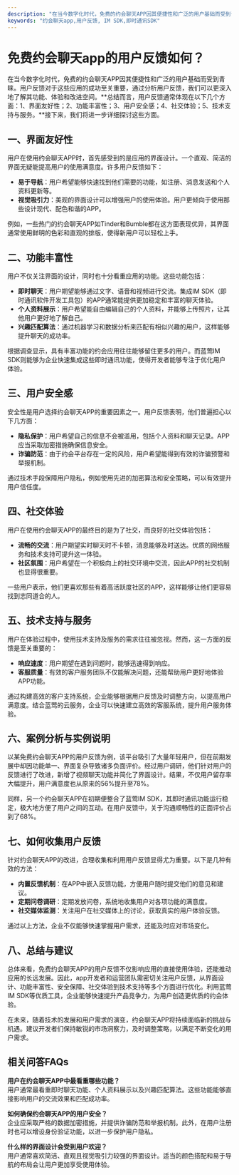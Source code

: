 ```yaml
---
description: "在当今数字化时代，免费的约会聊天APP因其便捷性和广泛的用户基础而受到青睐。用户反馈对于这些应用的成功至关重要，通过分析用户反馈，我们可以更深入地了解其功能、体验和改进空间。**总结而言，用户反馈通常体现在以下几个方面：1、界面友好性；2、功能丰富性；3、用户安全感；4、社交体验；5、技术支持与服务。**接下来，我们将进一步详细探讨这些方面。"
keywords: "约会聊天app,用户反馈, IM SDK,即时通讯SDK"
---
```

# 免费约会聊天app的用户反馈如何？

在当今数字化时代，免费的约会聊天APP因其便捷性和广泛的用户基础而受到青睐。用户反馈对于这些应用的成功至关重要，通过分析用户反馈，我们可以更深入地了解其功能、体验和改进空间。**总结而言，用户反馈通常体现在以下几个方面：1、界面友好性；2、功能丰富性；3、用户安全感；4、社交体验；5、技术支持与服务。**接下来，我们将进一步详细探讨这些方面。

## 一、界面友好性

用户在使用约会聊天APP时，首先感受到的是应用的界面设计。一个直观、简洁的界面无疑能提高用户的使用满意度。许多用户反馈如下：

- **易于导航**：用户希望能够快速找到他们需要的功能，如注册、消息发送和个人资料更新等。
- **视觉吸引力**：美观的界面设计可以增强用户的使用体验。用户更倾向于使用那些设计现代、配色和谐的APP。
  
例如，一些热门的约会聊天APP如Tinder和Bumble都在这方面表现优异，其界面通常使用鲜明的色彩和直观的排版，使得新用户可以轻松上手。

## 二、功能丰富性

用户不仅关注界面的设计，同时也十分看重应用的功能。这些功能包括：

- **即时聊天**：用户期望能够通过文字、语音和视频进行交流。集成IM SDK（即时通讯软件开发工具包）的APP通常能提供更加稳定和丰富的聊天体验。
- **个人资料展示**：用户希望能自由编辑自己的个人资料，并能够上传照片，让其他用户更好地了解自己。
- **兴趣匹配算法**：通过机器学习和数据分析来匹配有相似兴趣的用户，这样能够提升聊天的成功率。

根据调查显示，具有丰富功能的约会应用往往能够留住更多的用户。而蓝莺IM SDK则能够为企业快速集成这些即时通讯功能，使得开发者能够专注于优化用户体验。

## 三、用户安全感

安全性是用户选择约会聊天APP的重要因素之一。用户反馈表明，他们普遍担心以下几方面：

- **隐私保护**：用户希望自己的信息不会被滥用，包括个人资料和聊天记录。APP应当采取加密措施确保信息安全。
- **诈骗防范**：由于约会平台存在一定的风险，用户希望能得到有效的诈骗预警和举报机制。

通过技术手段保障用户隐私，例如使用先进的加密算法和安全策略，可以有效提升用户信任度。

## 四、社交体验

用户在使用约会聊天APP的最终目的是为了社交，而良好的社交体验包括：

- **流畅的交流**：用户期望实时聊天时不卡顿，消息能够及时送达。优质的网络服务和技术支持可提升这一体验。
- **社区氛围**：用户希望在一个积极向上的社交环境中交流，因此APP的社交机制也显得很重要。

一些用户表示，他们更喜欢那些有着高活跃度社区的APP，这样能够让他们更容易找到志同道合的人。

## 五、技术支持与服务

用户在体验过程中，使用技术支持及服务的需求往往被忽视。然而，这一方面的反馈是至关重要的：

- **响应速度**：用户期望在遇到问题时，能够迅速得到响应。
- **客服质量**：有效的客户服务团队不仅能解决问题，还能帮助用户更好地体验APP功能。

通过构建高效的客户支持系统，企业能够根据用户反馈及时调整方向，以提高用户满意度。结合蓝莺的云服务，企业可以快速建立高效的客服系统，提升用户服务体验。

## 六、案例分析与实例说明

以某免费约会聊天APP的用户反馈为例，该平台吸引了大量年轻用户，但在前期发展中却因功能单一、界面复杂导致诸多负面评价。经过用户调研，他们针对用户的反馈进行了改进，新增了视频聊天功能并简化了界面设计。结果，不仅用户留存率大幅提升，用户满意度也从原来的56%提升至78%。

同样，另一个约会聊天APP在初期便整合了蓝莺IM SDK，其即时通讯功能运行稳定，极大地方便了用户之间的互动。在用户反馈中，关于沟通顺畅性的正面评价占到了68%。

## 七、如何收集用户反馈

针对约会聊天APP的改进，合理收集和利用用户反馈显得尤为重要。以下是几种有效的方法：

- **内置反馈机制**：在APP中嵌入反馈功能，方便用户随时提交他们的意见和建议。
- **定期问卷调研**：定期发放问卷，系统地收集用户对各项功能的满意度。
- **社交媒体监测**：关注用户在社交媒体上的讨论，获取真实的用户体验反馈。

通过以上方法，企业不仅能够快速掌握用户需求，还能及时应对市场变化。

## 八、总结与建议

总体来看，免费约会聊天APP的用户反馈不仅影响应用的直接使用体验，还能推动应用的长远发展。因此，app开发者和运营团队需密切关注用户反馈，从界面设计、功能丰富性、安全保障、社交体验到技术支持等多个方面进行优化。利用蓝莺IM SDK等优质工具，企业能够快速提升产品竞争力，为用户创造更优质的约会体验。

在未来，随着技术的发展和用户需求的演变，约会聊天APP将持续面临新的挑战与机遇。建议开发者们保持敏锐的市场洞察力，及时调整策略，以满足不断变化的用户需求。

## 相关问答FAQs

**用户在约会聊天APP中最看重哪些功能？**  
用户通常最看重即时聊天功能、个人资料展示以及兴趣匹配算法。这些功能能够直接影响用户的交流效果和匹配成功率。

**如何确保约会聊天APP的用户安全？**  
企业应采取严格的数据加密措施，并提供诈骗防范和举报机制。此外，在用户注册时也可以增设身份验证功能，以进一步保护用户隐私。

**什么样的界面设计会受到用户欢迎？**  
用户通常喜欢简洁、直观且视觉吸引力较强的界面设计。适当的颜色搭配和易于导航的布局会让用户更加享受使用体验。
